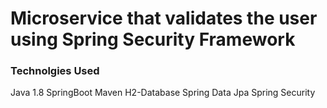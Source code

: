 # Microservice that validates the user using Spring Security Framework


### Technolgies Used

Java 1.8
SpringBoot
Maven
H2-Database
Spring Data Jpa
Spring Security